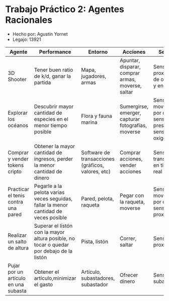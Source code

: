 ﻿# Trabajo Práctico 2: Agentes Racionales
- Hecho por: Agustín Yornet
- Legajo: 13921

| Agente | Performance | Entorno| Acciones|Sensores |
|--|--|--|--|--|
|  3D Shooter|Tener buen ratio de k/d, ganar la partida  |Mapa, jugadores, armas |Apuntar, disparar, comprar armas, moverse, saltar | Sensor de proximidad de obstáculos y enemigos|
|Explorar los océanos|Descubrir mayor cantidad de especies en el menor tiempo posible|Flora y fauna marina|Sumergirse, emerger, capturar fotografías, moverse|Sensor de movimiento por cámara, sensor de presión, sensor de oxígeno|
|Comprar y vender tokens cripto|Obtener la mayor cantidad de ingresos, perder la menor cantidad de dinero|Software de transacciones (gráficos, valores, etc) |Comprar acciones, vender acciones|Sensor de transacciones en tiempo real|
|Practicar el tenis contra una pared|Pegarle a la pelota varias veces seguidas, fallar la menor cantidad de veces posible|Pared, pelota, raqueta|Pegar con la raqueta, moverse|Sensor de movimiento por cámara, sensor de proximidad|
|Realizar un salto de altura|Superar el listón con la mayor altura posible, no tocar o quedar por debajo de la listón|Pista, listón |Correr, saltar|Sensor de proximidad|
|Pujar por un artículo en una subasta|Obtener el artículo,minimizar el gasto|Artículo, subastadores, subastador|Ofrecer dinero|Sensor de subastas|
